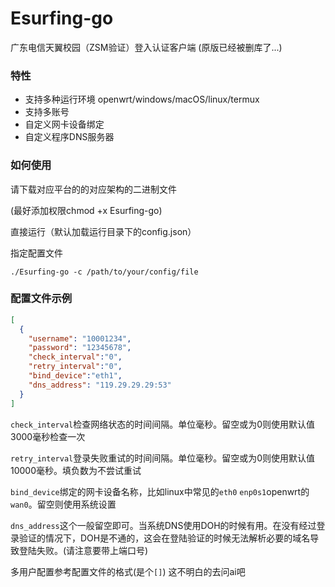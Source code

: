 # Esurfing-go

广东电信天翼校园（ZSM验证）登入认证客户端
(原版已经被删库了...)

### 特性

- 支持多种运行环境 openwrt/windows/macOS/linux/termux
- 支持多账号
- 自定义网卡设备绑定
- 自定义程序DNS服务器

### 如何使用

请下载对应平台的的对应架构的二进制文件

(最好添加权限chmod +x Esurfing-go)

直接运行（默认加载运行目录下的config.json）

指定配置文件
```shell
./Esurfing-go -c /path/to/your/config/file
```

### 配置文件示例
```json
[
  {
    "username": "10001234",
    "password": "12345678",
    "check_interval":"0",
    "retry_interval":"0",
    "bind_device":"eth1",
    "dns_address": "119.29.29.29:53"
  }
]
```

`check_interval`检查网络状态的时间间隔。单位毫秒。留空或为0则使用默认值3000毫秒检查一次

`retry_interval`登录失败重试的时间间隔。单位毫秒。留空或为0则使用默认值10000毫秒。填负数为不尝试重试

`bind_device`绑定的网卡设备名称，比如linux中常见的`eth0` `enp0s1`openwrt的`wan0`。留空则使用系统设置

`dns_address`这个一般留空即可。当系统DNS使用DOH的时候有用。在没有经过登录验证的情况下，DOH是不通的，这会在登陆验证的时候无法解析必要的域名导致登陆失败。(请注意要带上端口号)

多用户配置参考配置文件的格式(是个`[]`) 这不明白的去问ai吧